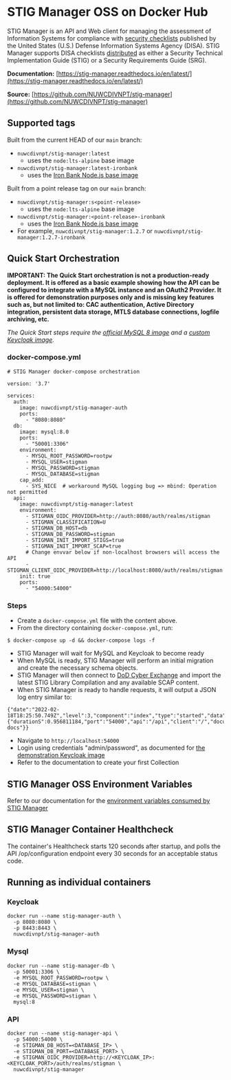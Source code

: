 # STIG Manager OSS on Docker Hub

STIG Manager is an API and Web client for managing the assessment of Information Systems for compliance with [security checklists](https://public.cyber.mil/stigs/) published by the United States (U.S.) Defense Information Systems Agency (DISA). STIG Manager supports DISA checklists [distributed](https://public.cyber.mil/stigs/downloads/) as either a Security Technical Implementation Guide (STIG) or a Security Requirements Guide (SRG).

**Documentation:** [https://stig-manager.readthedocs.io/en/latest/](https://stig-manager.readthedocs.io/en/latest/)

**Source:** [https://github.com/NUWCDIVNPT/stig-manager](https://github.com/NUWCDIVNPT/stig-manager)

## Supported tags

Built from the current HEAD of our `main` branch: 
  - `nuwcdivnpt/stig-manager:latest`
    - uses the `node:lts-alpine` base image
  - `nuwcdivnpt/stig-manager:latest-ironbank`
    - uses the [Iron Bank Node.js base image](https://repo1.dso.mil/dsop/opensource/nodejs/nodejs16/)


Built from a point release tag on our `main` branch:
  - `nuwcdivnpt/stig-manager:s<point-release>`
    - uses the `node:lts-alpine` base image
  - `nuwcdivnpt/stig-manager:<point-release>-ironbank`
    - uses the [Iron Bank Node.js base image](https://repo1.dso.mil/dsop/opensource/nodejs/nodejs16/)
  - For example, `nuwcdivnpt/stig-manager:1.2.7` or `nuwcdivnpt/stig-manager:1.2.7-ironbank`

## Quick Start Orchestration

**IMPORTANT: The Quick Start orchestration is not a production-ready deployment. It is offered as a basic example showing how the API can be configured to integrate with a MySQL instance and an OAuth2 Provider. It is offered for demonstration purposes only and is missing key features such as, but not limited to: CAC authentication, Active Directory integration, persistent data storage, MTLS database connections, logfile archiving, etc.**

*The Quick Start steps require the [official MySQL 8 image](https://hub.docker.com/_/mysql) and a [custom Keycloak image](https://hub.docker.com/r/nuwcdivnpt/stig-manager-auth).*

### docker-compose.yml
```
# STIG Manager docker-compose orchestration

version: '3.7'

services:
  auth:
    image: nuwcdivnpt/stig-manager-auth
    ports:
      - "8080:8080"
  db:
    image: mysql:8.0
    ports:
      - "50001:3306"
    environment:
      - MYSQL_ROOT_PASSWORD=rootpw
      - MYSQL_USER=stigman
      - MYSQL_PASSWORD=stigman
      - MYSQL_DATABASE=stigman
    cap_add:
      - SYS_NICE  # workaround MySQL logging bug => mbind: Operation not permitted 
  api:
    image: nuwcdivnpt/stig-manager:latest
    environment:
      - STIGMAN_OIDC_PROVIDER=http://auth:8080/auth/realms/stigman
      - STIGMAN_CLASSIFICATION=U
      - STIGMAN_DB_HOST=db
      - STIGMAN_DB_PASSWORD=stigman
      - STIGMAN_INIT_IMPORT_STIGS=true
      - STIGMAN_INIT_IMPORT_SCAP=true
      # Change envvar below if non-localhost browsers will access the API
      - STIGMAN_CLIENT_OIDC_PROVIDER=http://localhost:8080/auth/realms/stigman
    init: true
    ports:
      - "54000:54000"
```
### Steps
- Create a ```docker-compose.yml``` file with the content above.
- From the directory containing ```docker-compose.yml```, run:
```
$ docker-compose up -d && docker-compose logs -f
```
- STIG Manager will wait for MySQL and Keycloak to become ready
- When MySQL is ready, STIG Manager will perform an initial migration and create the necessary schema objects.
- STIG Manager will then connect to [DoD Cyber Exchange](https://public.cyber.mil) and import the latest STIG Library Compilation and any available SCAP content.
- When STIG Manager is ready to handle requests, it will output a JSON log entry similar to:
```
{"date":"2022-02-18T18:25:50.749Z","level":3,"component":"index","type":"started","data":{"durationS":0.956811184,"port":"54000","api":"/api","client":"/","documentation":"/docs","swagger":"/api-docs"}}
```
- Navigate to ```http://localhost:54000```
- Login using credentials "admin/password", as documented for [the demonstration Keycloak image](https://hub.docker.com/r/nuwcdivnpt/stig-manager-auth)
- Refer to the documentation to create your first Collection

## STIG Manager OSS Environment Variables

Refer to our documentation for the [environment variables consumed by STIG Manager](https://stig-manager.readthedocs.io/en/latest/installation-and-setup/environment-variables.html) 

## STIG Manager Container Healthcheck

The container's Healthcheck starts 120 seconds after startup, and polls the API /op/configuration endpoint every 30 seconds for an acceptable status code.

## Running as individual containers
### Keycloak
```
docker run --name stig-manager-auth \
  -p 8080:8080 \
  -p 8443:8443 \
  nuwcdivnpt/stig-manager-auth
```

### Mysql
```
docker run --name stig-manager-db \
  -p 50001:3306 \
  -e MYSQL_ROOT_PASSWORD=rootpw \
  -e MYSQL_DATABASE=stigman \
  -e MYSQL_USER=stigman \
  -e MYSQL_PASSWORD=stigman \
  mysql:8
```

### API
```
docker run --name stig-manager-api \
  -p 54000:54000 \
  -e STIGMAN_DB_HOST=<DATABASE_IP> \
  -e STIGMAN_DB_PORT=<DATABASE_PORT> \
  -e STIGMAN_OIDC_PROVIDER=http://<KEYCLOAK_IP>:<KEYCLOAK_PORT>/auth/realms/stigman \
  nuwcdivnpt/stig-manager
```

